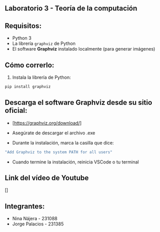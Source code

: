 ## Laboratorio 3 - Teoría de la computación 

## Requisitos:
- Python 3
- La librería `graphviz` de Python
- El software **Graphviz** instalado localmente (para generar imágenes)

## Cómo correrlo:

1. Instala la librería de Python:

```bash
pip install graphviz
```

## Descarga el software Graphviz desde su sitio oficial:
- [https://graphviz.org/download/]

- Asegúrate de descargar el archivo .exe 

- Durante la instalación, marca la casilla que dice:

```bash
"Add Graphviz to the system PATH for all users"
```

- Cuando termine la instalación, reinicia VSCode o tu terminal

## Link del vídeo de Youtube
[]

## Integrantes:
- Nina Nájera - 231088
- Jorge Palacios - 231385